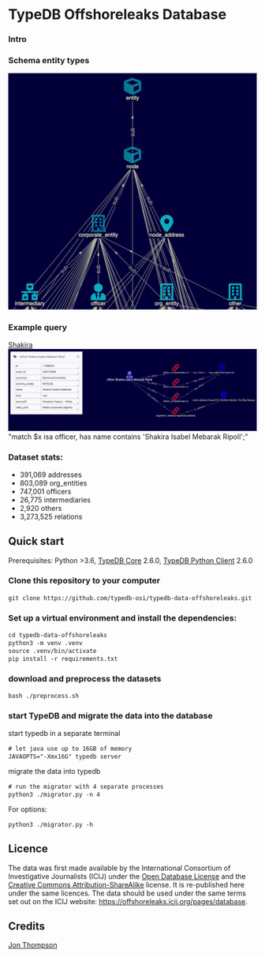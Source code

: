 # TypeDB Offshoreleaks Database

### Intro
### Schema entity types
![entity types](assets/screenshot_entities.png)


### Example query
[Shakira](https://www.icij.org/investigations/paradise-papers/6069/)
![screenshot_shakira.png](assets/screenshot_shakira.png)
"match $x isa officer, has name contains 'Shakira Isabel Mebarak Ripoll';"

### Dataset stats:
* 391,069 addresses
* 803,089 org_entities
* 747,001 officers
* 26,775 intermediaries
* 2,920 others
* 3,273,525 relations
## Quick start

Prerequisites: Python >3.6, [TypeDB Core](https://vaticle.com/download#core) 2.6.0, [TypeDB Python Client](https://docs.vaticle.com/docs/client-api/python) 2.6.0

### Clone this repository to your computer

```shell
git clone https://github.com/typedb-osi/typedb-data-offshoreleaks.git
```

### Set up a virtual environment and install the dependencies:

```shell
cd typedb-data-offshoreleaks
python3 -m venv .venv
source .venv/bin/activate
pip install -r requirements.txt
```

### download and preprocess the datasets

```shell
bash ./preprocess.sh
```

### start TypeDB and migrate the data into the database

start typedb in a separate terminal
```shell
# let java use up to 16GB of memory
JAVAOPTS="-Xmx16G" typedb server
```
migrate the data into typedb 
```shell
# run the migrator with 4 separate processes
python3 ./migrator.py -n 4
```
For options:

```shell
python3 ./migrator.py -h
```

## Licence

The data was first made available by the International Consortium of Investigative Journalists (ICIJ) under the [Open Database License](http://opendatacommons.org/licenses/odbl/1.0/) and the [Creative Commons Attribution-ShareAlike](http://creativecommons.org/licenses/by-sa/3.0/) license. It is re-published here under the same licences. 
The data should be used under the same terms set out on the ICIJ website: https://offshoreleaks.icij.org/pages/database.

## Credits
[Jon Thompson](https://www.linkedin.com/in/jonatanthompson/)
